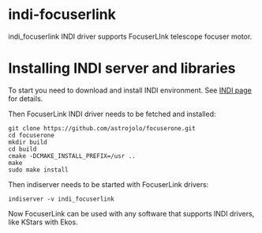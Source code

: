 # indi-focuserlink
indi_focuserlink INDI driver supports FocuserLInk telescope focuser motor.

# Installing INDI server and libraries
To start you need to download and install INDI environment. See [INDI page](http://indilib.org/download.html) for details. 

Then FocuserLink INDI driver needs to be fetched and installed:

```
git clone https://github.com/astrojolo/focuserone.git
cd focuserone
mkdir build
cd build
cmake -DCMAKE_INSTALL_PREFIX=/usr ..
make
sudo make install
```

Then indiserver needs to be started with FocuserLink drivers:

```
indiserver -v indi_focuserlink
```

Now FocuserLink can be used with any software that supports INDI drivers, like KStars with Ekos.

